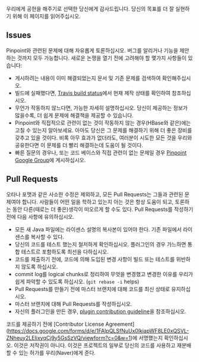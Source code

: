 우리에게 공헌을 해주기로 선택한 당신에게 감사드립니다. 당신의 목표를 더 잘 실현하기 위해 이 페이지를 읽어주십시오.

## Issues
Pinpoint와 관련된 문제에 대해 자유롭게 토론하십시오. 버그를 알리거나 기능을 제안하는 것까지 모두 가능합니다. 새로운 논쟁을 열기 전에 고려해야 할 몇가지 사항들이 있습니다: 

* 게시하려는 내용이 이미 해결되었는지 문서 및 기존 문제를 검색하여 확인해주십시오.
* 빌드에 실패했다면, [Travis build status](https://travis-ci.org/naver/pinpoint)에서 현재 제작 상태를 확인하여 참조하십시오.
* 무언가 작동하지 않느다면, 가능한 자세히 설명하십시오. 당신이 제공하는 정보가 많을수록, 더 쉽게 문제에 해결책을 제공할 수 있습니다.
* Pinpoint와 직접적으로 관련이 없는 것이 작동하지 않는 경우(HBase와 같은)에는 고칠 수 있는지 알아보세요. 아마도 당신은 그 문제를 해결하기 위해 더 좋은 장비를 갖추고 있을 것이다. 
  비록 아무 효과가 없더라도, 여러분이 시도한 모든 것을 우리와 공유한다면 이 문제를 더 빨리 해결하는데 도움이 될 것이다.
* 빠른 질문의 경우나, 또는 코드 베이스와 직접 관련이 없는 문제일 경우 [Pinpoint Google Group](https://groups.google.com/forum/#!forum/pinpoint_user)에 게시하십시오.

## Pull Requests
오타나 포맷과 같은 사소한 수정은 제외하고, 모든 Pull Requests는 그들과 관련된 문제여야 합니다. 
사람들이 어떤 일을 학하고 있는지 아는 것은 항상 도움이 되고, 토론하는 동안 다른(때로는 더 좋은)생각이 떠오르게 할 수도 있다.
Pull Requests를 작성하기 전에 다음 사항에 유의하십시오.
* 모든 새 Java 파일에는 라이센스 설명의 복사본이 있어야 한다. 기존 파일에서 라이센스를 복사할 수 있다.
* 당신의 코드를 테스트 했는지 철저하게 확인하십시오. 플러그인의 경우 가느하면 통합 테스트르 포함하도록 최선을 다하십시오.
* 코드를 제출하기 전에, 코드에 의해 도입된 변경 사항이 빌드 또는 테스트를 위반하지 않도록 하십시오.
* commit log를 logical chunks로 정리하여 무엇을 변경했고 변경한 이유를 우리가 쉽게 파악할 수 있도록 하십시오. (`git rebase -i` helps)
* Pull Requests를 만들기 전에 마스터 브랜치에 대해 코드를 최신 상태로 유지하십시오.
* 마스터 브랜치에 대해 Pull Requests를 작성하십시오.
* 자신의 플러그인을 만든 경우,  [plugin contribution guideline](../../wiki/Pinpoint-Plugin-Developer-Guide#iii-plugin-contribution-guideline)을 참조하십시오.

코드를 제공하기 전에 [Contributor License Agreement] (https://docs.google.com/forms/d/e/1FAIpQLSfNuUx0lkiapWF8LE0xQSVL-ZNheuy2LEIixyqCj9y5GsSzVQ/viewform?c=0&w=1)에 서명했는지 확인하십시오.
이것은 저작권이 아니다. 이것은 프로젝트의 일부로 당신의 코드를 사용하고 재분배할 수 있는 허가를 우리(Naver)에게 준다.
